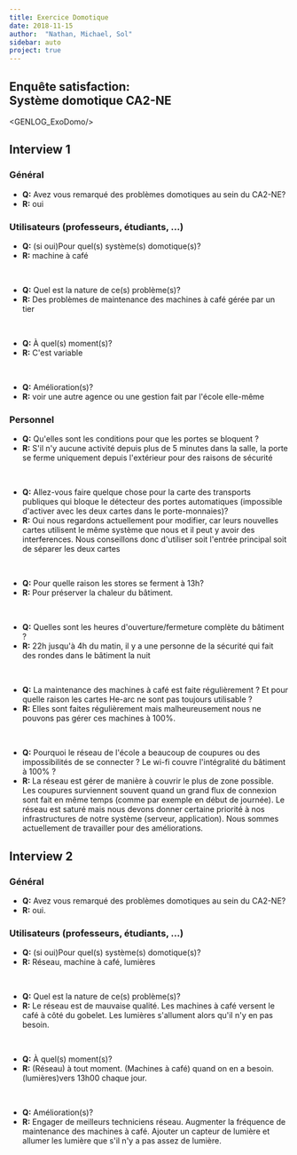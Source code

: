 ```yaml
---
title: Exercice Domotique
date: 2018-11-15
author:  "Nathan, Michael, Sol"
sidebar: auto
project: true
---
```


## Enquête satisfaction: <br> Système domotique CA2-NE

<GENLOG_ExoDomo/>

## Interview 1

### Général

* **Q:** Avez vous remarqué des problèmes domotiques au sein du CA2-NE?
* **R:** oui

### Utilisateurs (professeurs, étudiants, ...)


* **Q:** (si oui)Pour quel(s) système(s) domotique(s)?
* **R:** machine à café

<br>

* **Q:** Quel est la nature de ce(s) problème(s)?
* **R:** Des problèmes de maintenance des machines à café gérée par un tier

<br>

* **Q:** À quel(s) moment(s)?
* **R:** C'est variable

<br>

* **Q:** Amélioration(s)?
* **R:** voir une autre agence ou une gestion fait par l'école elle-même




### Personnel

* **Q:** Qu'elles sont les conditions pour que les portes se bloquent ?
* **R:** S'il n'y aucune activité depuis plus de 5 minutes dans la salle, la porte se ferme uniquement depuis l'extérieur pour des raisons de sécurité

<br>

* **Q:** Allez-vous faire quelque chose pour la carte des transports publiques qui bloque le détecteur des portes automatiques (impossible d'activer avec les deux cartes dans le porte-monnaies)?
* **R:** Oui nous regardons actuellement pour modifier, car leurs nouvelles cartes utilisent le même système que nous et il peut y avoir des interferences. Nous conseillons donc d'utiliser soit l'entrée principal soit de séparer les deux cartes

<br>

* **Q:** Pour quelle raison les stores se ferment à 13h?
* **R:** Pour préserver la chaleur du bâtiment.

<br>

* **Q:** Quelles sont les heures d'ouverture/fermeture complète du bâtiment ?
* **R:** 22h jusqu'à 4h du matin, il y a une personne de la sécurité qui fait des rondes dans le bâtiment la nuit

<br>

* **Q:** La maintenance des machines à café est faite régulièrement ? Et pour quelle raison les cartes He-arc ne sont pas toujours utilisable ?
* **R:** Elles sont faites régulièrement mais malheureusement nous ne pouvons pas gérer ces machines à 100%. 

<br>

* **Q:** Pourquoi le réseau de l'école a beaucoup de coupures ou des impossibilités de se connecter ? Le wi-fi couvre l'intégralité du bâtiment à 100% ?
* **R:** La réseau est gérer de manière à couvrir le plus de zone possible. Les coupures surviennent souvent quand un grand flux de connexion sont fait en même temps (comme par exemple en début de journée). Le réseau est saturé mais nous devons donner certaine priorité à nos infrastructures de notre système (serveur, application). Nous sommes actuellement de travailler pour des améliorations.


## Interview 2

### Général

* **Q:** Avez vous remarqué des problèmes domotiques au sein du CA2-NE?
* **R:** oui.

### Utilisateurs (professeurs, étudiants, ...)

* **Q:** (si oui)Pour quel(s) système(s) domotique(s)?
* **R:** Réseau, machine à café, lumières

<br>

* **Q:** Quel est la nature de ce(s) problème(s)?
* **R:** Le réseau est de mauvaise qualité. Les machines à café versent le café à côté du gobelet. Les lumières s'allument alors qu'il n'y en pas besoin.

<br>

* **Q:** À quel(s) moment(s)?
* **R:** (Réseau) à tout moment. (Machines à café) quand on en a besoin. (lumières)vers 13h00 chaque jour.

<br>

* **Q:** Amélioration(s)?
* **R:** Engager de meilleurs techniciens réseau. Augmenter la fréquence de maintenance des machines à café. Ajouter un capteur de lumière et allumer les lumière que s'il n'y a pas assez de lumière.
